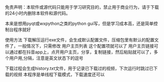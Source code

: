 免责声明：本软件或源代码只能用于学习研究目的，禁止用于商业行为，请于下载的24小时内删除本软件和源代码。

本来是想用pyqt或wxpython之类的python gui写，但是学习成本高，还是简单控制台程序就好

使用方法
下载解压运行exe文件，会生成默认配置文件，压缩包里有默认的配置文件了，一般情况下，只需修改 用户主页列表 这个配置项就可以了
用户主页链接可以通过都在抖音app上，点开用户主页，分享，复制链接，然后粘贴就可以了，多个用户用,分隔，注意是英文状态下的逗号

下载过程会生成history.txt文件，用于记录已下载过的视频，下次运行时跳过已下载的视频
本程序是单线程下载模式，下载速度还可以
